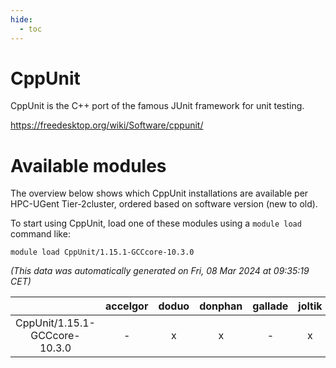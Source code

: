 ```yaml
---
hide:
  - toc
---
```


CppUnit
=======


CppUnit is the C++ port of the famous JUnit framework for unit testing.

https://freedesktop.org/wiki/Software/cppunit/
# Available modules


The overview below shows which CppUnit installations are available per HPC-UGent Tier-2cluster, ordered based on software version (new to old).

To start using CppUnit, load one of these modules using a `module load` command like:

```shell
module load CppUnit/1.15.1-GCCcore-10.3.0
```

*(This data was automatically generated on Fri, 08 Mar 2024 at 09:35:19 CET)*  

| |accelgor|doduo|donphan|gallade|joltik|skitty|
| :---: | :---: | :---: | :---: | :---: | :---: | :---: |
|CppUnit/1.15.1-GCCcore-10.3.0|-|x|x|-|x|x|
